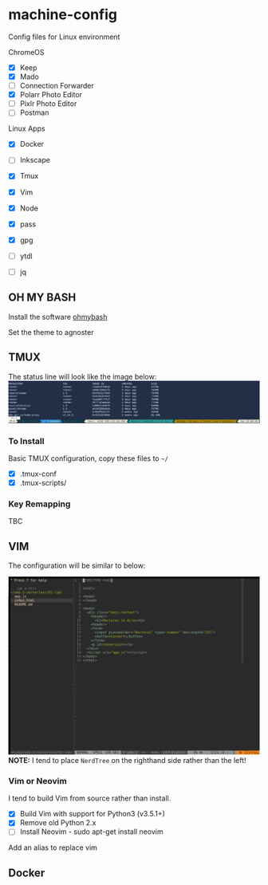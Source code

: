 # machine-config
Config files for Linux environment

ChromeOS
- [x] Keep
- [x] Mado
- [ ] Connection Forwarder
- [x] Polarr Photo Editor
- [ ] Pixlr Photo Editor
- [ ] Postman

Linux Apps
- [x] Docker
- [ ]  Inkscape
- [x] Tmux
- [x] Vim
- [x] Node
- [x] pass
- [x] gpg
- [ ] ytdl
- [ ] jq


## OH MY BASH

Install the software [ohmybash](https://github.com/ohmybash)

Set the theme to agnoster

## TMUX

The status line will look like the image below:
![tmux statusline](https://github.com/rosera/machine-config/blob/master/images/tmux-statusbar.png "Tmux statusbar")

### To Install

Basic TMUX configuration, copy these  files to `~/`

- [x] .tmux-conf
- [x] .tmux-scripts/

### Key Remapping
TBC


## VIM

The configuration will be similar to below:


![vim interface](https://github.com/rosera/machine-config/blob/master/images/vim-interface.png "Vim config")
__NOTE:__ I tend to place `NerdTree` on the righthand side rather than the left!


### Vim or Neovim

I tend to build Vim from source rather than install.

- [x] Build Vim with support for Python3 (v3.5.1+)
- [x] Remove old Python 2.x
- [ ] Install Neovim - sudo apt-get install neovim

Add an alias to replace vim


## Docker


